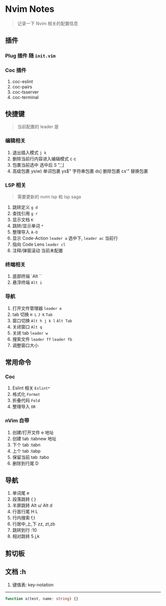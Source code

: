 # Nvim Notes

> 记录一下 Nvim 相关的配置信息

## 插件

### Plug 插件 随 `init.vim`

### Coc 插件

1. coc-eslint
2. coc-pairs
3. coc-tsserver
4. coc-terminal

## 快捷键

> 当前配置的 leader 是 ` `

### 编辑相关

1. 退出插入模式 `j k`
2. 删除当前行内容进入编辑模式 c c
3. 包裹当前选中  选中后 S ",',[
4. 高级包裹 	ysiw) 单词包裹     ys$" 字符串包裹   ds] 删除包裹   cs'" 替换包裹
### LSP 相关
> 需要更新的 nvim lsp 和 lsp saga
1. 跳转定义 `g d`
2. 查找引用 `g r`
3. 显示文档 `K`
4. 跳转/显示单词 `*`
5. 整理导入 `A-O`
6. 显示 Code-Action `leader a` 选中下, `leader ac` 当前行
7. 指向 Code Lens `leader cl`
8. 注释/弹窗滚动 当前未配置

### 终端相关

1. 底部终端 `Alt ``
2. 悬浮终端 `Alt i`

### 导航

1. 打开文件管理器 `leader e`
2. tab 切换 `H L` `J K` `Tab`
3. 窗口切换 `Alt h j k l` `Alt Tab`
4. 关闭窗口 `Alt q`
5. 关闭 tab `leader w`
6. 搜索文件 `leader ff` `leader fb`
7. 调整窗口大小 <Alt arrow-keys>

## 常用命令

### Coc

1. Eslint 相关 `Eslint*`
2. 格式化 `Format`
3. 折叠代码 `Fold`
4. 整理导入 `OR`

### nVim 自带

1. 创建/打开文件 e 地址
3. 创建 tab :tabnew 地址
4. 下个 tab :tabn
5. 上个 tab :tabp
6. 保留当前 tab :tabo
7. 删除到行尾 D
## 导航
1. 单词尾	e
2. 段落跳转	{ }
3. 半屏跳转	Alt u/ Alt d
4. 行首行尾 	H L
5. 行内搜索	f,t
6. 行居中,上,下 	zz, zt,zb
7. 跳转到行	:10
8. 相对跳转       5 j,k

## 剪切板

## 文档 :h

1. 键值表: key-notation

---

```typescript
function a(test, name: string) {}
```
